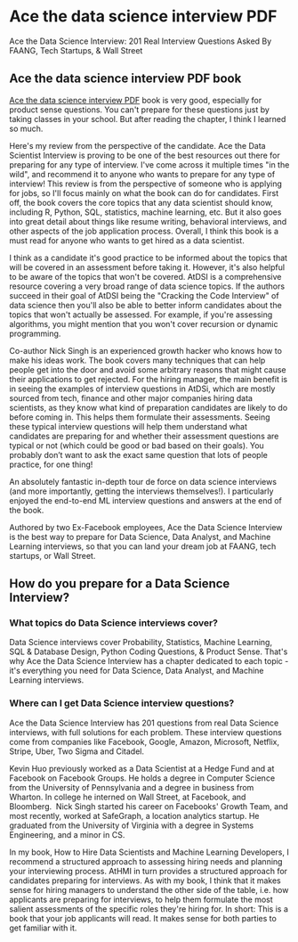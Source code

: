 # Ace the data science interview PDF
Ace the Data Science Interview: 201 Real Interview Questions Asked By FAANG, Tech Startups, &amp; Wall Street

## Ace the data science interview PDF book

<a href="https://qualified.one/books/ace-the-data-science-interview/">Ace the data science interview PDF</a> book is very good, especially for product sense questions. You can't prepare for these questions just by taking classes in your school. But after reading the chapter, I think I learned so much.

Here's my review from the perspective of the candidate. Ace the Data Scientist Interview is proving to be one of the best resources out there for preparing for any type of interview. I've come across it multiple times "in the wild", and recommend it to anyone who wants to prepare for any type of interview! This review is from the perspective of someone who is applying for jobs, so I'll focus mainly on what the book can do for candidates. First off, the book covers the core topics that any data scientist should know, including R, Python, SQL, statistics, machine learning, etc. But it also goes into great detail about things like resume writing, behavioral interviews, and other aspects of the job application process. Overall, I think this book is a must read for anyone who wants to get hired as a data scientist.

I think as a candidate it's good practice to be informed about the topics that will be covered in an assessment before taking it. However, it's also helpful to be aware of the topics that won't be covered. AtDSI is a comprehensive resource covering a very broad range of data science topics. If the authors succeed in their goal of AtDSI being the "Cracking the Code Interview" of data science then you'll also be able to better inform candidates about the topics that won't actually be assessed. For example, if you're assessing algorithms, you might mention that you won't cover recursion or dynamic programming.

Co-author Nick Singh is an experienced growth hacker who knows how to make his ideas work. The book covers many techniques that can help people get into the door and avoid some arbitrary reasons that might cause their applications to get rejected. For the hiring manager, the main benefit is in seeing the examples of interview questions in AtDSi, which are mostly sourced from tech, finance and other major companies hiring data scientists, as they know what kind of preparation candidates are likely to do before coming in. This helps them formulate their assessments. Seeing these typical interview questions will help them understand what candidates are preparing for and whether their assessment questions are typical or not (which could be good or bad based on their goals). You probably don’t want to ask the exact same question that lots of people practice, for one thing!

An absolutely fantastic in-depth tour de force on data science interviews (and more importantly, getting the interviews themselves!). I particularly enjoyed the end-to-end ML interview questions and answers at the end of the book.

Authored by two Ex-Facebook employees, Ace the Data Science Interview is the best way to prepare for Data Science, Data Analyst, and Machine Learning interviews, so that you can land your dream job at FAANG, tech startups, or Wall Street.

## How do you prepare for a Data Science Interview?

### What topics do Data Science interviews cover?

Data Science interviews cover Probability, Statistics, Machine Learning, SQL & Database Design, Python Coding Questions, & Product Sense. That's why Ace the Data Science Interview has a chapter dedicated to each topic - it's everything you need for Data Science, Data Analyst, and Machine Learning interviews.

### Where can I get Data Science interview questions?

Ace the Data Science Interview has 201 questions from real Data Science interviews, with full solutions for each problem. These interview questions come from companies like Facebook, Google, Amazon, Microsoft, Netflix, Stripe, Uber, Two Sigma and Citadel.

Kevin Huo previously worked as a Data Scientist at a Hedge Fund and at Facebook on Facebook Groups. He holds a degree in Computer Science from the University of Pennsylvania and a degree in business from Wharton. In college he interned on Wall Street, at Facebook, and Bloomberg.
‍
Nick Singh started his career on Facebooks' Growth Team, and most recently, worked at SafeGraph, a location analytics startup. He graduated from the University of Virginia with a degree in Systems Engineering, and a minor in CS. 

In my book, How to Hire Data Scientists and Machine Learning Developers, I recommend a structured approach to assessing hiring needs and planning your interviewing process. AtHMI in turn provides a structured approach for candidates preparing for interviews. As with my book, I think that it makes sense for hiring managers to understand the other side of the table, i.e. how applicants are preparing for interviews, to help them formulate the most salient assessments of the specific roles they're hiring for. In short: This is a book that your job applicants will read. It makes sense for both parties to get familiar with it.




